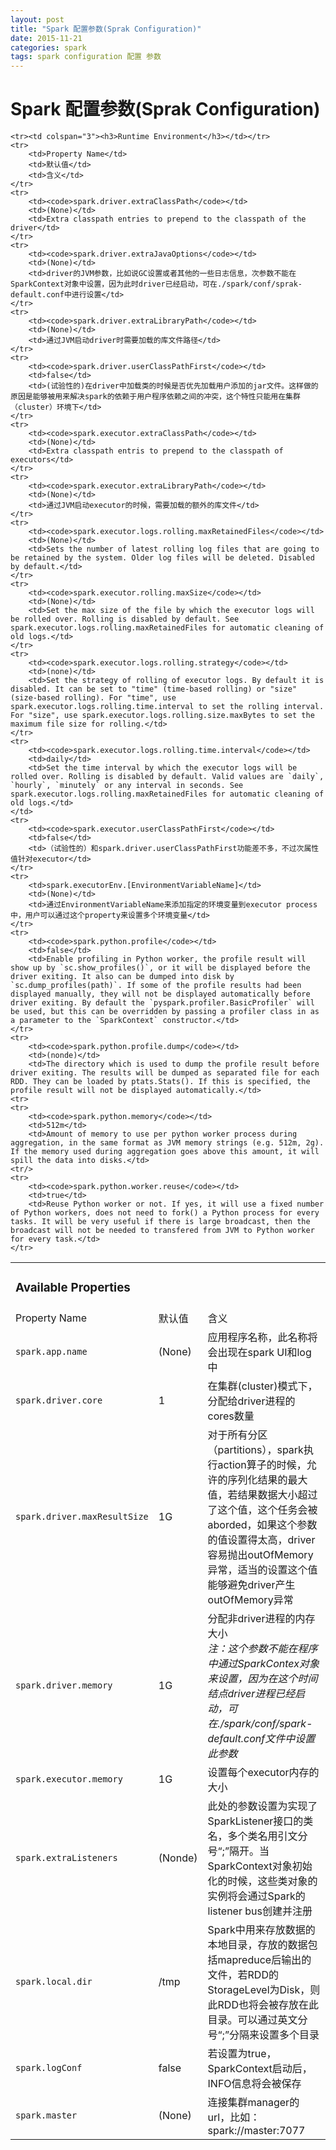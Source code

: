```yaml
---
layout: post
title: "Spark 配置参数(Sprak Configuration)"
date: 2015-11-21
categories: spark
tags: spark configuration 配置 参数
---
```




# Spark 配置参数(Sprak Configuration)




<table style="border:solid 1px sliver">
	<tr>
		<td colspan="3">
			<h3> Available Properties </h3>
		</td>
	</tr>
	<tr>
		<td>Property Name</td><td>默认值</td><td>含义</td>
	</tr>
	<tr>
		<td><code>spark.app.name</code></td>
		<td>(None)</td>
		<td>应用程序名称，此名称将会出现在spark UI和log中</td>
	</tr>
	<tr>
		<td><code>spark.driver.core</code></td>
		<td>1</td>
		<td>在集群(cluster)模式下，分配给driver进程的cores数量</td>
	</tr>	
	<tr>
		<td><code>spark.driver.maxResultSize</code></td>
		<td>1G</td>
		<td>对于所有分区（partitions），spark执行action算子的时候，允许的序列化结果的最大值，若结果数据大小超过了这个值，这个任务会被aborded，如果这个参数的值设置得太高，driver容易抛出outOfMemory异常，适当的设置这个值能够避免driver产生outOfMemory异常</td>
	</tr>
	<tr>
		<td><code>spark.driver.memory</code></td>
		<td>1G</td>
		<td>分配非driver进程的内存大小<br/><i>注：这个参数不能在程序中通过SparkContex对象来设置，因为在这个时间结点driver进程已经启动，可在./spark/conf/spark-default.conf文件中设置此参数</i></td>
	</tr>
	<tr>
		<td><code>spark.executor.memory</code></td>
		<td>1G</td>
		<td>设置每个executor内存的大小</td>
	</tr>
	<tr>
		<td><code>spark.extraListeners</code></td>
		<td>(Nonde)</td>
		<td>此处的参数设置为实现了SparkListener接口的类名，多个类名用引文分号“;”隔开。当SparkContext对象初始化的时候，这些类对象的实例将会通过Spark的listener bus创建并注册</td>
	</tr>
	<tr>
		<td><code>spark.local.dir</code></td>
		<td>/tmp</td>
		<td>Spark中用来存放数据的本地目录，存放的数据包括mapreduce后输出的文件，若RDD的StorageLevel为Disk，则此RDD也将会被存放在此目录。可以通过英文分号“;”分隔来设置多个目录</td>
	</tr>
	<tr>
		<td><code>spark.logConf</code></td>
		<td>false</td>
		<td>若设置为true，SparkContext启动后，INFO信息将会被保存</td>
	</tr>
	<tr>
		<td><code>spark.master</code></td>
		<td>(None)</td>
		<td>连接集群manager的url，比如：spark://master:7077</td>
	</tr>
	

	<tr><td colspan="3"><h3>Runtime Environment</h3></td></tr>
	<tr>
		<td>Property Name</td>
		<td>默认值</td>
		<td>含义</td>
	</tr>
	<tr>
		<td><code>spark.driver.extraClassPath</code></td>
		<td>(None)</td>
		<td>Extra classpath entries to prepend to the classpath of the driver</td>
	</tr>
	<tr>
		<td><code>spark.driver.extraJavaOptions</code></td>
		<td>(None)</td>
		<td>driver的JVM参数，比如说GC设置或者其他的一些日志信息，次参数不能在SparkContext对象中设置，因为此时driver已经启动，可在./spark/conf/sprak-default.conf中进行设置</td>
	</tr>
	<tr>
		<td><code>spark.driver.extraLibraryPath</code></td>
		<td>(None)</td>
		<td>通过JVM启动driver时需要加载的库文件路径</td>
	</tr>
	<tr>
		<td><code>spark.driver.userClassPathFirst</code></td>
		<td>false</td>
		<td>(试验性的)在driver中加载类的时候是否优先加载用户添加的jar文件。这样做的原因是能够被用来解决spark的依赖于用户程序依赖之间的冲突，这个特性只能用在集群（cluster）环境下</td>
	</tr>
	<tr>
		<td><code>spark.executor.extraClassPath</code></td>
		<td>(None)</td>
		<td>Extra classpath entris to prepend to the classpath of executors</td>
	</tr>
	<tr>
		<td><code>spark.executor.extraLibraryPath</code></td>
		<td>(None)</td>
		<td>通过JVM启动executor的时候，需要加载的额外的库文件</td>
	</tr>
	<tr>
		<td><code>spark.executor.logs.rolling.maxRetainedFiles</code></td>
		<td>(None)</td>
		<td>Sets the number of latest rolling log files that are going to be retained by the system. Older log files will be deleted. Disabled by default.</td>
	</tr>
	<tr>
		<td><code>spark.executor.rolling.maxSize</code></td>
		<td>(None)</td>
		<td>Set the max size of the file by which the executor logs will be rolled over. Rolling is disabled by default. See spark.executor.logs.rolling.maxRetainedFiles for automatic cleaning of old logs.</td>
	</tr>
	<tr>
		<td><code>spark.executor.logs.rolling.strategy</code></td>
		<td>(none)</td>
		<td>Set the strategy of rolling of executor logs. By default it is disabled. It can be set to "time" (time-based rolling) or "size" (size-based rolling). For "time", use spark.executor.logs.rolling.time.interval to set the rolling interval. For "size", use spark.executor.logs.rolling.size.maxBytes to set the maximum file size for rolling.</td>
	</tr>
	<tr>
		<td><code>spark.executor.logs.rolling.time.interval</code></td>
		<td>daily</td>
		<td>Set the time interval by which the executor logs will be rolled over. Rolling is disabled by default. Valid values are `daily`, `hourly`, `minutely` or any interval in seconds. See spark.executor.logs.rolling.maxRetainedFiles for automatic cleaning of old logs.</td>
	</td>
	<tr>
		<td><code>spark.executor.userClassPathFirst</code></td>
		<td>false</td>
		<td>（试验性的）和spark.driver.userClassPathFirst功能差不多，不过次属性值针对executor</td>
	</tr>
	<tr>
		<td>spark.executorEnv.[EnvironmentVariableName]</td>
		<td>(None)</td>
		<td>通过EnvironmentVariableName来添加指定的环境变量到executor process中，用户可以通过这个property来设置多个环境变量</td>
	</tr>
	<tr>
		<td><code>spark.python.profile</code></td>
		<td>false</td>
		<td>Enable profiling in Python worker, the profile result will show up by `sc.show_profiles()`, or it will be displayed before the driver exiting. It also can be dumped into disk by `sc.dump_profiles(path)`. If some of the profile results had been displayed manually, they will not be displayed automatically before driver exiting. By default the `pyspark.profiler.BasicProfiler` will be used, but this can be overridden by passing a profiler class in as a parameter to the `SparkContext` constructor.</td>
	</tr>
	<tr>
		<td><code>spark.python.profile.dump</code></td>
		<td>(nonde)</td>
		<td>The directory which is used to dump the profile result before driver exiting. The results will be dumped as separated file for each RDD. They can be loaded by ptats.Stats(). If this is specified, the profile result will not be displayed automatically.</td>
	<tr>
	<tr>
		<td><code>spark.python.memory</code></td>
		<td>512m</td>
		<td>Amount of memory to use per python worker process during aggregation, in the same format as JVM memory strings (e.g. 512m, 2g). If the memory used during aggregation goes above this amount, it will spill the data into disks.</td>
	<tr/>
	<tr>
		<td><code>spark.python.worker.reuse</code></td>
		<td>true</td>
		<td>Reuse Python worker or not. If yes, it will use a fixed number of Python workers, does not need to fork() a Python process for every tasks. It will be very useful if there is large broadcast, then the broadcast will not be needed to transfered from JVM to Python worker for every task.</td>
	</tr>
</table>